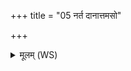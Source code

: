 +++
title = "05 नर्त दानात्तमसो"

+++
<details><summary>मूलम् (WS)</summary>

नर्त दानात्तमसो मुच्यते परि द्विनाम्नीं दीक्षां वशिनीं य आयत् ।  
प्रास्य केशाः सुवते काण्डिनो भवन्ति तेषां ब्रह्मेशे वपनस्य नान्यः ॥ २ ॥
</details>
